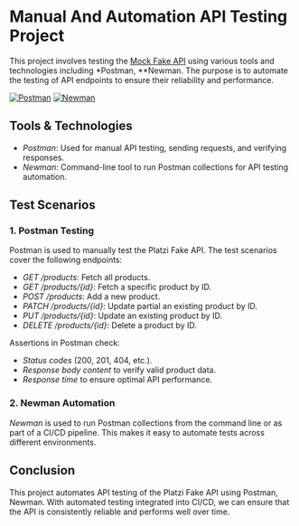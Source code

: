 # Manual And Automation API Testing Project 
This project involves testing the [Mock Fake API](https://reqres.in/) using various tools and technologies including *Postman, **Newman. The purpose is to automate the testing of API endpoints to ensure their reliability and performance.

[![Postman](https://img.shields.io/badge/Postman-FF6C37?style=for-the-badge&logo=postman&logoColor=white)](https://www.postman.com/)
[![Newman](https://img.shields.io/badge/Newman-00BFFF?style=for-the-badge&logoColor=white)](https://github.com/postmanlabs/newman)


## Tools & Technologies
- *Postman*: Used for manual API testing, sending requests, and verifying responses.
- *Newman*: Command-line tool to run Postman collections for API testing automation.

## Test Scenarios

### 1. Postman Testing

Postman is used to manually test the Platzi Fake API. The test scenarios cover the following endpoints:
- *GET /products*: Fetch all products.
- *GET /products/{id}*: Fetch a specific product by ID.
- *POST /products*: Add a new product.
- *PATCH /products/{id}*: Update partial an existing product by ID.
- *PUT /products/{id}*: Update an existing product by ID.
- *DELETE /products/{id}*: Delete a product by ID.

Assertions in Postman check:
- *Status codes* (200, 201, 404, etc.).
- *Response body content* to verify valid product data.
- *Response time* to ensure optimal API performance.

### 2. Newman Automation

*Newman* is used to run Postman collections from the command line or as part of a CI/CD pipeline. This makes it easy to automate tests across different environments.

## Conclusion
This project automates API testing of the Platzi Fake API using Postman, Newman. With automated testing integrated into CI/CD, we can ensure that the API is consistently reliable and performs well over time.
